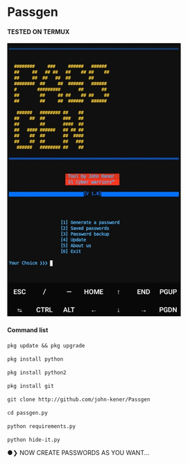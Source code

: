 # Passgen


#### TESTED ON TERMUX


<a>
<img align="justify" width="400px" src="https://github.com/John-kener/Passgen/blob/main/Screenshot_20210430-125933-1.jpg" />
</a>

#### Command list

`pkg update && pkg upgrade`

`pkg install python`

`pkg install python2`

`pkg install git`

`git clone http://github.com/john-kener/Passgen`

`cd passgen.py`

`python requirements.py`

`python hide-it.py`


<head4> ●❯ NOW CREATE PASSWORDS AS YOU WANT...</head4>




